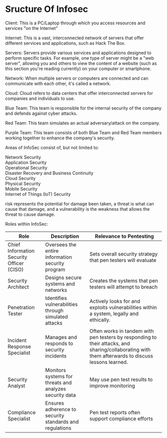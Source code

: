 
# Sructure Of Infosec

Client: This is a PC/Laptop through which you access resources and services "on the Internet"  

Internet: This is a vast, interconnected network of servers that offer different services and applications, such as Hack The Box.  

Servers: Servers provide various services and applications designed to perform specific tasks. For example, one type of server might be a "web server", allowing you and others to view the content of a website (such as this section you're 
reading currently) on your computer or smartphone.  

Network: When multiple servers or computers are connected and can communicate with each other, it's called a network.  

Cloud: Cloud refers to data centers that offer interconnected servers for companies and individuals to use.  

Blue Team: This team is responsible for the internal security of the company and defends against cyber attacks.  

Red Team: This team simulates an actual adversary/attack on the company.  

Purple Team: This team consists of both Blue Team and Red Team members working together to enhance the company's security.  


Areas of InfoSec consist of, but not limited to:  


Network Security  
Application Security  
Operational Security  
Disaster Recovery and Business Continuity  
Cloud Security  
Physical Security  
Mobile Security  
Internet of Things (IoT) Security  
  
  
risk represents the potential for damage been taken, a threat is what can cause that damage, and a vulnerability is the weakness that allows the threat to cause damage.  

Roles within InfoSec:  

| Role | Description | Relevance to Pentesting |
| -----|-------------|-------------------------|
|Chief Information Security Officer (CISO) | Oversees the entire information security program | Sets overall security strategy that pen testers will evaluate |
|Security Architect | Designs secure systems and networks | Creates the systems that pen testers will attempt to breach|
|Penetration Tester | Identifies vulnerabilities through simulated attacks | Actively looks for and exploits vulnerabilities within a system, legally and ethically.|
|Incident Response Specialist | Manages and responds to security incidents | Often works in tandem with pen testers by responding to their attacks, and sharing/collaborating with them afterwards to discuss lessons learned. | 
| Security Analyst | Monitors systems for threats and analyzes security data | May use pen test results to improve monitoring |
| Compliance Specialist | Ensures adherence to security standards and regulations | Pen test reports often support compliance efforts |